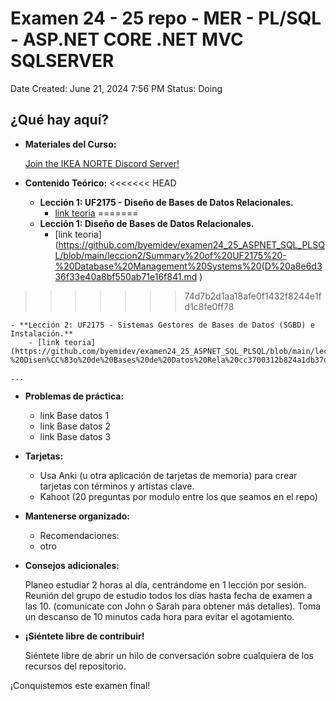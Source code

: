 # Examen 24 - 25 repo - MER - PL/SQL - ASP.NET CORE .NET MVC SQLSERVER

Date Created: June 21, 2024 7:56 PM
Status: Doing

## ¿Qué hay aquí?

- **Materiales del Curso:**
    
    
    [Join the IKEA NORTE Discord Server!](https://discord.gg/CTFSVVpp)
    
     
    
- **Contenido Teórico:**
<<<<<<< HEAD
    - **Lección 1: UF2175 - Diseño de Bases de Datos Relacionales.**
        - [link teoria]()
=======
    - **Lección 1: Diseño de Bases de Datos Relacionales.**
        - [link teoria](https://github.com/byemidev/examen24_25_ASPNET_SQL_PLSQL/blob/main/leccion2/Summary%20of%20UF2175%20-%20Database%20Management%20Systems%20(D%20a8e6d336f33e40a8bf550ab71e16f841.md )
>>>>>>> 74d7b2d1aa18afe0f1432f8244e1fd1c8fe0ff78
        
    - **Lección 2: UF2175 - Sistemas Gestores de Bases de Datos (SGBD) e Instalación.** 
        - [link teoria](https://github.com/byemidev/examen24_25_ASPNET_SQL_PLSQL/blob/main/leccion_1/Summary%20of%20UF2175%20-%20Disen%CC%83o%20de%20Bases%20de%20Datos%20Rela%20cc3700312b824a1db37ddd1ae0d47bab.md)
    
    ... 

- **Problemas de práctica:**
    - link Base datos 1
    - link Base datos 2
    - link Base datos 3
- **Tarjetas:**
    - Usa Anki (u otra aplicación de tarjetas de memoria) para crear tarjetas con términos y artistas clave.
    - Kahoot (20 preguntas por modulo entre los que seamos en el repo)
- **Mantenerse organizado:**
    - Recomendaciones:
    - otro
- **Consejos adicionales:**
    
    Planeo estudiar 2 horas al día, centrándome en 1 lección por sesión.
    Reunión del grupo de estudio todos los días hasta fecha de examen a las 10. (comunícate con John o Sarah para obtener más detalles).
    Toma un descanso de 10 minutos cada hora para evitar el agotamiento.
    
- **¡Siéntete libre de contribuir!**
    
    Siéntete libre de abrir un hilo de conversación sobre cualquiera de los recursos del repositorio.
    

¡Conquistemos este examen final!
